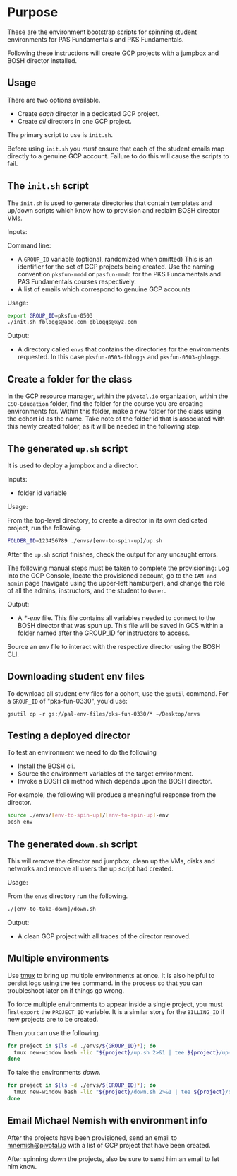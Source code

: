 # Purpose

These are the environment bootstrap scripts for spinning student environments
for PAS Fundamentals and PKS Fundamentals. 

Following these instructions will create GCP projects with a jumpbox and BOSH
director installed.

## Usage

There are two options available.

-   Create _each_ director in a dedicated GCP project.
-   Create _all_ directors in one GCP project.

The primary script to use is `init.sh`.

Before using `init.sh` you _must_ ensure that each of the student emails
map directly to a genuine GCP account.
Failure to do this will cause the scripts to fail.

## The `init.sh` script

The `init.sh` is used to generate directories that contain templates and
up/down scripts which know how to provision and reclaim BOSH director
VMs.

Inputs:

Command line:
- A `GROUP_ID` variable (optional, randomized when omitted) 
  This is an identifier for the set of GCP projects being created.
  Use the naming convention `pksfun-mmdd` or `pasfun-mmdd` for the PKS
  Fundamentals and PAS Fundamentals courses respectively.
- A list of emails which correspond to genuine GCP accounts

Usage:

```bash
export GROUP_ID=pksfun-0503
./init.sh fbloggs@abc.com gbloggs@xyz.com
```

Output:

-   A directory called `envs` that contains the directories for the
    environments requested.
    In this case `pksfun-0503-fbloggs` and `pksfun-0503-gbloggs`.

## Create a folder for the class

In the GCP resource manager, within the `pivotal.io` organization,
within the `CSO-Education` folder, find the folder for the course you
are creating environments for.
Within this folder, make a new folder for the class using the cohort id
as the name.
Take note of the folder id that is associated with this newly created
folder, as it will be needed in the following step.

## The generated `up.sh` script

It is used to deploy a jumpbox and a director.

Inputs:

- folder id variable

Usage:

From the top-level directory, to create a director in its own dedicated
project, run the following.

```bash
FOLDER_ID=123456789 ./envs/[env-to-spin-up]/up.sh
```

After the `up.sh` script finishes, check the output for any uncaught errors.

The following manual steps must be taken to complete the provisioning:
Log into the GCP Console, locate the provisioned account, go to the `IAM and admin` page
(navigate using the upper-left hamburger),
and change the role of all the admins, instructors, and the student to `Owner`.

Output:

-   A _*-env_ file.
    This file contains all variables needed to connect to the BOSH
    director that was spun up.
    This file will be saved in GCS within a folder named after the
    GROUP_ID for instructors to access.

Source an env file to interact with the respective director using the
BOSH CLI.

## Downloading student env files

To download all student env files for a cohort, use the `gsutil` command.
For a `GROUP_ID` of "pks-fun-0330", you'd use:

```
gsutil cp -r gs://pal-env-files/pks-fun-0330/* ~/Desktop/envs
```

## Testing a deployed director

To test an environment we need to do the following

- [Install](https://bosh.io/docs/cli-v2-install/) the BOSH cli.
- Source the environment variables of the target environment.
- Invoke a BOSH cli method which depends upon the BOSH director.

For example, the following will produce a meaningful response from the
director.

```bash
source ./envs/[env-to-spin-up]/[env-to-spin-up]-env
bosh env
```

## The generated `down.sh` script

This will remove the director and jumpbox, clean up the VMs, disks and
networks and remove all users the up script had created.

Usage:

From the `envs` directory run the following.

```bash
./[env-to-take-down]/down.sh
```

Output:

- A clean GCP project with all traces of the director removed.

## Multiple environments

Use [tmux](https://en.wikipedia.org/wiki/Tmux) to bring up multiple
environments at once.
It is also helpful to persist logs using the tee command.
in the process so that you can troubleshoot later on if things go wrong.

To force multiple environments to appear inside a single project, you
must first `export` the `PROJECT_ID` variable.
It is a similar story for the `BILLING_ID` if new projects are to be
created.

Then you can use the following.

```bash
for project in $(ls -d ./envs/${GROUP_ID}*); do
  tmux new-window bash -lic "${project}/up.sh 2>&1 | tee ${project}/up-log.txt";
done
```

To take the environments _down_.

```bash
for project in $(ls -d ./envs/${GROUP_ID}*); do
  tmux new-window bash -lic "${project}/down.sh 2>&1 | tee ${project}/down-log.txt";
done
```

## Email Michael Nemish with environment info

After the projects have been provisioned, send an email to
mnemish@pivotal.io with a list of GCP project that have been created.

After spinning down the projects, also be sure to send him an email to
let him know.
